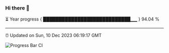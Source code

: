 ### Hi there 👋

⏳ Year progress { ████████████████████████████▁▁ } 94.04 %

---

⏰ Updated on Sun, 10 Dec 2023 06:19:17 GMT

![Progress Bar CI](https://github.com/liununu/liununu/workflows/Progress%20Bar%20CI/badge.svg)
